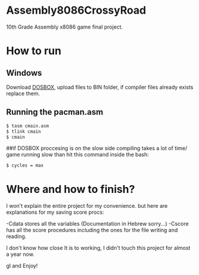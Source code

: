 # Assembly8086CrossyRoad
10th Grade Assembly x8086 game final project. 

# How to run
## Windows
Download [DOSBOX](https://sourceforge.net/projects/dosbox/files/latest/download), upload files to BIN folder, if compiler files already exists replace them.

## Running the pacman.asm
```sh
$ tasm cmain.asm
$ tlink cmain
$ cmain
```
##if DOSBOX proccesing is on the slow side
compiling takes a lot of time/ game running slow
than hit this command inside the bash:
```sh
$ cycles = max
```

# Where and how to finish?

I won't explain the entire project for my convenience. but here are explanations for my saving score procs:

-Cdata stores all the variables (Documentation in Hebrew sorry...)
-Cscore has all the score procedures including the ones for the file writing and reading.

I don't know how close It is to working, I didn't touch this project for almost a year now. 

gl and Enjoy!
